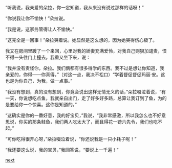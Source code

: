 
“听我说，我亲爱的朵拉，你一定知道，我从来没有说过那样的话呀！”

“你说我让你不愉快！”朵拉说。

“我是说，这家务管得让人不愉快。”

“这完全是一回事！”朵拉哭着说。她显然是这么想的，因为她哭得伤心极了。

我又在房间里踱了一个来回，心里对我的娇妻充满爱怜，对我自己则狠加谴责，恨不得一头往门上撞去。我重又坐下来，说：

“我并没有责怪你，朵拉。我们俩都有很多得学的东西。我不过是想让你知道，我亲爱的，你得——你真得，”（对这一点，我决不松口）“学着督促督促玛丽·安。这也是为你自己，为我，做一点事。”

“我没有想到，真的没有想到，你竟会说出这样无情无义的话，”朵拉啜泣着说，“有一天，你说想吃点鱼，我就亲自出门，走了好多好多路，总算让我订到了鱼，为的是要给你一个惊喜。这你是知道的。”

“这确实是你的一番好意，我的好宝贝，”我说，“我非常感激，所以我怎么也不好意思说，你买的那条鲑鱼，我们两人吃太大了，而且得花一镑六先令，我们也吃不起。”

“可你吃得很开心呀，”朵拉啜泣着说，“你还说我是一只小耗子呢！”

“我还要这么说，我的宝贝，”我回答说，“要说上一千遍！”

[next](page563)